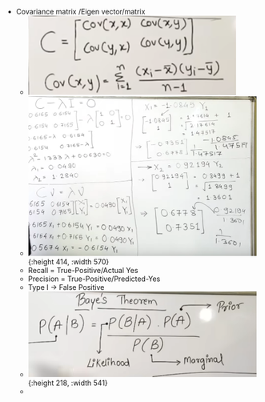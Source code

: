 - Covariance matrix /Eigen vector/matrix
	- ![image.png](../assets/image_1726673748216_0.png)
	- ![image.png](../assets/image_1726674151969_0.png){:height 414, :width 570}
	- Recall = True-Positive/Actual Yes
	- Precision = True-Positive/Predicted-Yes
	- Type I -> False Positive
	- ![image.png](../assets/image_1726680767344_0.png){:height 218, :width 541}
	-
